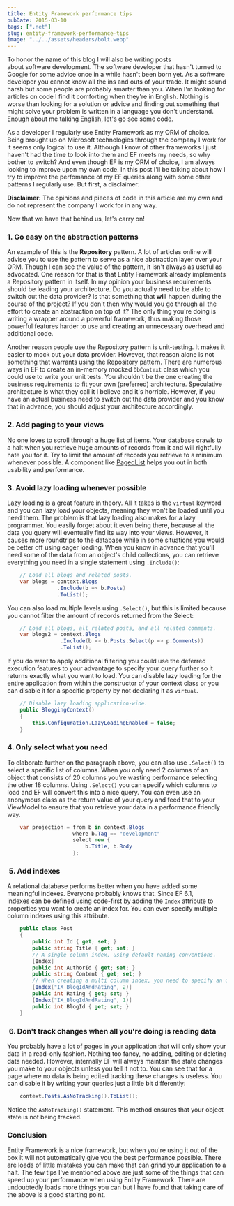 ```yaml
---
title: Entity Framework performance tips
pubDate: 2015-03-10
tags: [".net"]
slug: entity-framework-performance-tips
image: "../../assets/headers/bolt.webp"
---
```


To honor the name of this blog I will also be writing posts about software development. The software developer that hasn't turned to Google for some advice once in a while hasn't been born yet. As a software developer you cannot know all the ins and outs of your trade. It might sound harsh but some people are probably smarter than you. When I'm looking for articles on code I find it comforting when they're in English. Nothing is worse than looking for a solution or advice and finding out something that might solve your problem is written in a language you don't understand. Enough about me talking English, let's go see some code.

As a developer I regularly use Entity Framework as my ORM of choice. Being brought up on Microsoft technologies through the company I work for it seems only logical to use it. Although I know of other frameworks I just haven't had the time to look into them and EF meets my needs, so why bother to switch? And even though EF is my ORM of choice, I am always looking to improve upon my own code. In this post I'll be talking about how I try to improve the perfomance of my EF queries along with some other patterns I regularly use. But first, a disclaimer:

**Disclaimer:** The opinions and pieces of code in this article are my own and do not represent the company I work for in any way.

Now that we have that behind us, let's carry on!

### 1. Go easy on the abstraction patterns

An example of this is the **Repository** pattern. A lot of articles online will advise you to use the pattern to serve as a nice abstraction layer over your ORM. Though I can see the value of the pattern, it isn't always as useful as advocated. One reason for that is that Entity Framework already implements a Repository pattern in itself. In my opinion your business requirements should be leading your architecture. Do you actually need to be able to switch out the data provider? Is that something that **will** happen during the course of the project? If you don't then why would you go through all the effort to create an abstraction on top of it? The only thing you're doing is writing a wrapper around a powerful framework, thus making those powerful features harder to use and creating an unnecessary overhead and additional code.

Another reason people use the Repository pattern is unit-testing. It makes it easier to mock out your data provider. However, that reason alone is not something that warrants using the Repository pattern. There are numerous ways in EF to create an in-memory mocked `DbContext` class which you could use to write your unit tests. You shouldn't be the one creating the business requirements to fit your own (preferred) architecture. Speculative architecture is what they call it I believe and it's horrible. However, if you have an actual business need to switch out the data provider and you know that in advance, you should adjust your architecture accordingly.

### 2. Add paging to your views

No one loves to scroll through a huge list of items. Your database crawls to a halt when you retrieve huge amounts of records from it and will rightfully hate you for it. Try to limit the amount of records you retrieve to a minimum whenever possible. A component like [PagedList](https://www.nuget.org/packages/PagedList.Mvc) helps you out in both usability and performance.

### 3. Avoid lazy loading whenever possible

Lazy loading is a great feature in theory. All it takes is the `virtual` keyword and you can lazy load your objects, meaning they won't be loaded until you need them. The problem is that lazy loading also makes for a lazy programmer. You easily forget about it even being there, because all the data you query will eventually find its way into your views. However, it causes more roundtrips to the database while in some situations you would be better off using eager loading. When you know in advance that you'll need some of the data from an object's child collections, you can retrieve everything you need in a single statement using `.Include()`:

```csharp
    // Load all blogs and related posts.
    var blogs = context.Blogs 
                .Include(b => b.Posts) 
                .ToList();
```

You can also load multiple levels using `.Select()`, but this is limited because you cannot filter the amount of records returned from the Select:

```csharp
    // Load all blogs, all related posts, and all related comments.
    var blogs2 = context.Blogs 
                 .Include(b => b.Posts.Select(p => p.Comments)) 
                 .ToList();
```

If you do want to apply additional filtering you could use the deferred execution features to your advantage to specify your query further so it returns exactly what you want to load. You can disable lazy loading for the entire application from within the constructor of your context class or you can disable it for a specific property by not declaring it as `virtual`.

```csharp
    // Disable lazy loading application-wide.
    public BloggingContext() 
    { 
        this.Configuration.LazyLoadingEnabled = false; 
    }
```   

### 4. Only select what you need

To elaborate further on the paragraph above, you can also use `.Select()` to select a specific list of columns. When you only need 2 columns of an object that consists of 20 columns you're wasting performance selecting the other 18 columns. Using `.Select()` you can specify which columns to load and EF will convert this into a nice query. You can even use an anonymous class as the return value of your query and feed that to your ViewModel to ensure that you retrieve your data in a performance friendly way.

```csharp
    var projection = from b in context.Blogs
                     where b.Tag == "development"
                     select new { 
                         b.Title, b.Body
                     };
```

###  5. Add indexes

A relational database performs better when you have added some meaningful indexes. Everyone probably knows that. Since EF 6.1, indexes can be defined using code-first by adding the `Index` attribute to properties you want to create an index for. You can even specify multiple column indexes using this attribute.

```csharp
    public class Post 
    { 
        public int Id { get; set; } 
        public string Title { get; set; } 
        // A single column index, using default naming conventions.
        [Index]
        public int AuthorId { get; set; }
        public string Content { get; set; } 
        // When creating a multi column index, you need to specify an order.
        [Index("IX_BlogIdAndRating", 2)] 
        public int Rating { get; set; } 
        [Index("IX_BlogIdAndRating", 1)] 
        public int BlogId { get; set; } 
    }
```

###  6. Don't track changes when all you're doing is reading data

You probably have a lot of pages in your application that will only show your data in a read-only fashion. Nothing too fancy, no adding, editing or deleting data needed. However, internally EF will always maintain the state changes you make to your objects unless you tell it not to. You can see that for a page where no data is being edited tracking these changes is useless. You can disable it by writing your queries just a little bit differently:

```csharp
    context.Posts.AsNoTracking().ToList();
```

Notice the `AsNoTracking()` statement. This method ensures that your object state is not being tracked.

### Conclusion

Entity Framework is a nice framework, but when you're using it out of the box it will not automatically give you the best performance possible. There are loads of little mistakes you can make that can grind your application to a halt. The few tips I've mentioned above are just some of the things that can speed up your performance when using Entity Framework. There are undoubtedly loads more things you can but I have found that taking care of the above is a good starting point.
